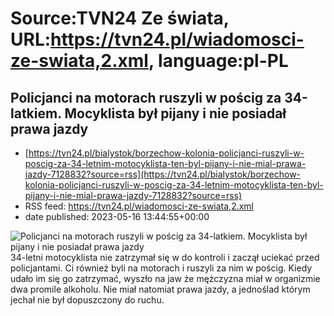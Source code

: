 # Source:TVN24 Ze świata, URL:https://tvn24.pl/wiadomosci-ze-swiata,2.xml, language:pl-PL

## Policjanci na motorach ruszyli w pościg za 34-latkiem. Mocyklista był pijany i nie posiadał prawa jazdy
 - [https://tvn24.pl/bialystok/borzechow-kolonia-policjanci-ruszyli-w-poscig-za-34-letnim-motocyklista-ten-byl-pijany-i-nie-mial-prawa-jazdy-7128832?source=rss](https://tvn24.pl/bialystok/borzechow-kolonia-policjanci-ruszyli-w-poscig-za-34-letnim-motocyklista-ten-byl-pijany-i-nie-mial-prawa-jazdy-7128832?source=rss)
 - RSS feed: https://tvn24.pl/wiadomosci-ze-swiata,2.xml
 - date published: 2023-05-16 13:44:55+00:00

<img alt="Policjanci na motorach ruszyli w pościg za 34-latkiem. Mocyklista był pijany i nie posiadał prawa jazdy" src="https://tvn24.pl/najnowsze/cdn-zdjecie-rca7ns-motocyklista-nie-zatrzymal-sie-do-kontroli-byl-pijany-7128838/alternates/LANDSCAPE_1280" />
    34-letni motocyklista nie zatrzymał się w do kontroli i zaczął uciekać przed policjantami. Ci również byli na motorach i ruszyli za nim w pościg. Kiedy udało im się go zatrzymać, wyszło na jaw że mężczyzna miał w organizmie dwa promile alkoholu. Nie miał natomiat prawa jazdy, a jednoślad którym jechał nie był dopuszczony do ruchu.

